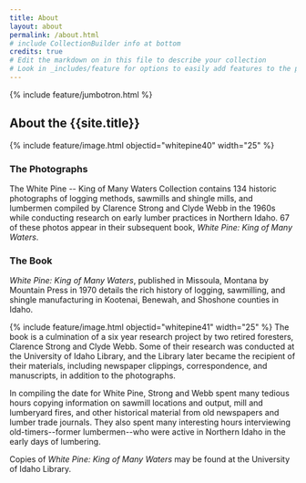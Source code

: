 ```yaml
---
title: About
layout: about
permalink: /about.html
# include CollectionBuilder info at bottom
credits: true
# Edit the markdown on in this file to describe your collection
# Look in _includes/feature for options to easily add features to the page
---
```


{% include feature/jumbotron.html %} 

## About the {{site.title}}

{% include feature/image.html objectid="whitepine40" width="25" %}

### The Photographs

The White Pine -- King of Many Waters Collection contains 134 historic photographs of logging methods, sawmills and shingle mills, and lumbermen compiled by Clarence Strong and Clyde Webb in the 1960s while conducting research on early lumber practices in Northern Idaho. 67 of these photos appear in their subsequent book, *White Pine: King of Many Waters*.

### The Book

*White Pine: King of Many Waters*, published in Missoula, Montana by Mountain Press in 1970 details the rich history of logging, sawmilling, and shingle manufacturing in Kootenai, Benewah, and Shoshone counties in Idaho. 

{% include feature/image.html objectid="whitepine41" width="25" %}
The book is a culmination of a six year research project by two retired foresters, Clarence Strong and Clyde Webb. Some of their research was conducted at the University of Idaho Library, and the Library later became the recipient of their materials, including newspaper clippings, correspondence, and manuscripts, in addition to the photographs.

In compiling the date for White Pine, Strong and Webb spent many tedious hours copying information on sawmill locations and output, mill and lumberyard fires, and other historical material from old newspapers and lumber trade journals. They also spent many interesting hours interviewing old-timers--former lumbermen--who were active in Northern Idaho in the early days of lumbering. 

Copies of *White Pine: King of Many Waters* may be found at the University of Idaho Library. 
